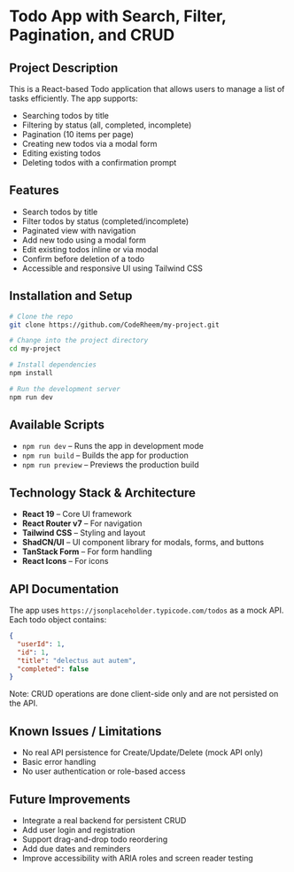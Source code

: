 # Todo App with Search, Filter, Pagination, and CRUD

## Project Description

This is a React-based Todo application that allows users to manage a list of tasks efficiently. The app supports:

* Searching todos by title
* Filtering by status (all, completed, incomplete)
* Pagination (10 items per page)
* Creating new todos via a modal form
* Editing existing todos
* Deleting todos with a confirmation prompt

## Features

* Search todos by title
* Filter todos by status (completed/incomplete)
* Paginated view with navigation
* Add new todo using a modal form
* Edit existing todos inline or via modal
* Confirm before deletion of a todo
* Accessible and responsive UI using Tailwind CSS

## Installation and Setup

```bash
# Clone the repo
git clone https://github.com/CodeRheem/my-project.git

# Change into the project directory
cd my-project

# Install dependencies
npm install

# Run the development server
npm run dev
```

## Available Scripts

* `npm run dev` – Runs the app in development mode
* `npm run build` – Builds the app for production
* `npm run preview` – Previews the production build

## Technology Stack & Architecture

* **React 19** – Core UI framework
* **React Router v7** – For navigation
* **Tailwind CSS** – Styling and layout
* **ShadCN/UI** – UI component library for modals, forms, and buttons
* **TanStack Form** – For form handling
* **React Icons** – For icons

## API Documentation

The app uses `https://jsonplaceholder.typicode.com/todos` as a mock API.
Each todo object contains:

```json
{
  "userId": 1,
  "id": 1,
  "title": "delectus aut autem",
  "completed": false
}
```

Note: CRUD operations are done client-side only and are not persisted on the API.

## Known Issues / Limitations

* No real API persistence for Create/Update/Delete (mock API only)
* Basic error handling
* No user authentication or role-based access

## Future Improvements

* Integrate a real backend for persistent CRUD
* Add user login and registration
* Support drag-and-drop todo reordering
* Add due dates and reminders
* Improve accessibility with ARIA roles and screen reader testing

<!-- # React + Vite

This template provides a minimal setup to get React working in Vite with HMR and some ESLint rules.

Currently, two official plugins are available:

- [@vitejs/plugin-react](https://github.com/vitejs/vite-plugin-react/blob/main/packages/plugin-react) uses [Babel](https://babeljs.io/) for Fast Refresh
- [@vitejs/plugin-react-swc](https://github.com/vitejs/vite-plugin-react/blob/main/packages/plugin-react-swc) uses [SWC](https://swc.rs/) for Fast Refresh

## Expanding the ESLint configuration

If you are developing a production application, we recommend using TypeScript with type-aware lint rules enabled. Check out the [TS template](https://github.com/vitejs/vite/tree/main/packages/create-vite/template-react-ts) for information on how to integrate TypeScript and [`typescript-eslint`](https://typescript-eslint.io) in your project. -->

